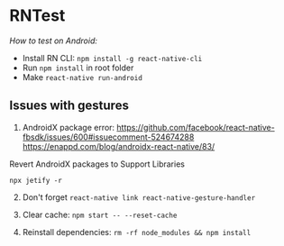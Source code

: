 # RNTest

*How to test on Android:*

* Install RN CLI: `npm install -g react-native-cli`
* Run `npm install` in root folder
* Make `react-native run-android`

## Issues with gestures
1. AndroidX package error: 
https://github.com/facebook/react-native-fbsdk/issues/600#issuecomment-524674288
https://enappd.com/blog/androidx-react-native/83/

Revert AndroidX packages to Support Libraries 

`npx jetify -r`

2. Don't forget `react-native link react-native-gesture-handler`

3. Clear cache: `npm start -- --reset-cache`
4. Reinstall dependencies: `rm -rf node_modules && npm install`
